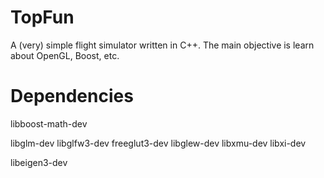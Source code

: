 # TopFun

A (very) simple flight simulator written in C++. The main objective is learn about OpenGL, Boost, etc.

# Dependencies

libboost-math-dev

libglm-dev
libglfw3-dev
freeglut3-dev
libglew-dev
libxmu-dev
libxi-dev

libeigen3-dev
